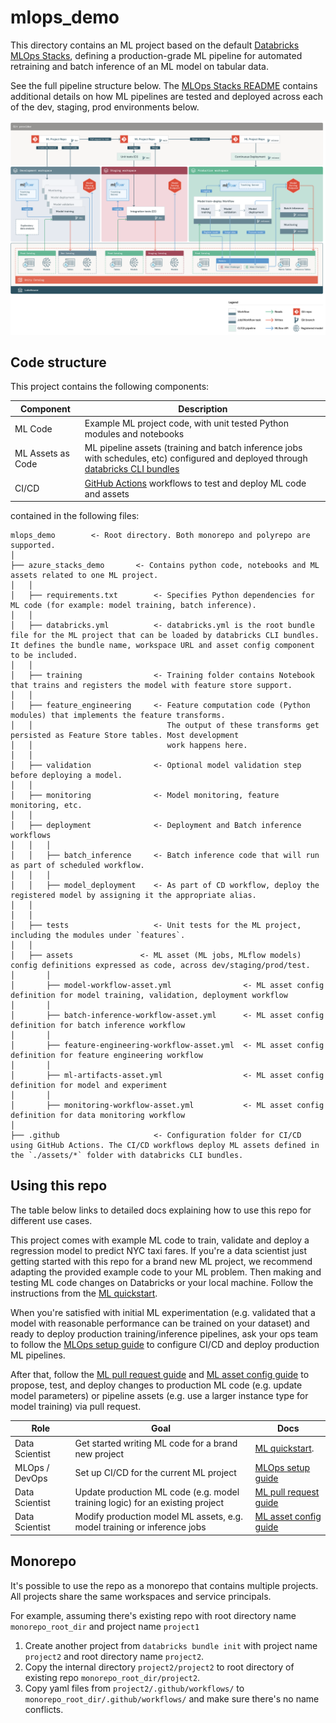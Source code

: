 # mlops_demo

This directory contains an ML project based on the default
[Databricks MLOps Stacks](https://github.com/databricks/mlops-stacks),
defining a production-grade ML pipeline for automated retraining and batch inference of an ML model on tabular data.

See the full pipeline structure below. The [MLOps Stacks README](https://github.com/databricks/mlops-stacks/blob/main/Pipeline.md)
contains additional details on how ML pipelines are tested and deployed across each of the dev, staging, prod environments below.

![MLOps Stacks diagram](docs/images/mlops-stack-summary.png)


## Code structure
This project contains the following components:

| Component                  | Description                                                                                                                                                                                                                                                                                                                                             |
|----------------------------|---------------------------------------------------------------------------------------------------------------------------------------------------------------------------------------------------------------------------------------------------------------------------------------------------------------------------------------------------------|
| ML Code                    | Example ML project code, with unit tested Python modules and notebooks                                                                                                                                                                                                                                                                                  |
| ML Assets as Code | ML pipeline assets (training and batch inference jobs with schedules, etc) configured and deployed through [databricks CLI bundles](https://learn.microsoft.com/azure/databricks/dev-tools/cli/bundle-cli)                                                                                              |
| CI/CD                      | [GitHub Actions](https://github.com/actions) workflows to test and deploy ML code and assets       |

contained in the following files:

```
mlops_demo        <- Root directory. Both monorepo and polyrepo are supported.
│
├── azure_stacks_demo       <- Contains python code, notebooks and ML assets related to one ML project. 
│   │
│   ├── requirements.txt        <- Specifies Python dependencies for ML code (for example: model training, batch inference).
│   │
│   ├── databricks.yml          <- databricks.yml is the root bundle file for the ML project that can be loaded by databricks CLI bundles. It defines the bundle name, workspace URL and asset config component to be included.
│   │
│   ├── training                <- Training folder contains Notebook that trains and registers the model with feature store support.
│   │
│   ├── feature_engineering     <- Feature computation code (Python modules) that implements the feature transforms.
│   │                              The output of these transforms get persisted as Feature Store tables. Most development
│   │                              work happens here.
│   │
│   ├── validation              <- Optional model validation step before deploying a model.
│   │
│   ├── monitoring              <- Model monitoring, feature monitoring, etc.
│   │
│   ├── deployment              <- Deployment and Batch inference workflows
│   │   │
│   │   ├── batch_inference     <- Batch inference code that will run as part of scheduled workflow.
│   │   │
│   │   ├── model_deployment    <- As part of CD workflow, deploy the registered model by assigning it the appropriate alias.
│   │
│   │
│   ├── tests                   <- Unit tests for the ML project, including the modules under `features`.
│   │
│   ├── assets               <- ML asset (ML jobs, MLflow models) config definitions expressed as code, across dev/staging/prod/test.
│       │
│       ├── model-workflow-asset.yml                <- ML asset config definition for model training, validation, deployment workflow
│       │
│       ├── batch-inference-workflow-asset.yml      <- ML asset config definition for batch inference workflow
│       │
│       ├── feature-engineering-workflow-asset.yml  <- ML asset config definition for feature engineering workflow
│       │
│       ├── ml-artifacts-asset.yml                  <- ML asset config definition for model and experiment
│       │
│       ├── monitoring-workflow-asset.yml           <- ML asset config definition for data monitoring workflow
│
├── .github                     <- Configuration folder for CI/CD using GitHub Actions. The CI/CD workflows deploy ML assets defined in the `./assets/*` folder with databricks CLI bundles.
```

## Using this repo

The table below links to detailed docs explaining how to use this repo for different use cases.

This project comes with example ML code to train, validate and deploy a regression model to predict NYC taxi fares.
If you're a data scientist just getting started with this repo for a brand new ML project, we recommend 
adapting the provided example code to your ML problem. Then making and 
testing ML code changes on Databricks or your local machine. Follow the instructions from
the [ML quickstart](docs/ml-developer-guide-fs.md).
 

When you're satisfied with initial ML experimentation (e.g. validated that a model with reasonable performance can be
trained on your dataset) and ready to deploy production training/inference
pipelines, ask your ops team to follow the [MLOps setup guide](docs/mlops-setup.md) to configure CI/CD and deploy 
production ML pipelines.

After that, follow the [ML pull request guide](docs/ml-pull-request.md)
and [ML asset config guide](azure_stacks_demo/assets/README.md) to propose, test, and deploy changes to production ML code (e.g. update model parameters)
or pipeline assets (e.g. use a larger instance type for model training) via pull request.

| Role                          | Goal                                                                         | Docs                                                                                                                                                                |
|-------------------------------|------------------------------------------------------------------------------|---------------------------------------------------------------------------------------------------------------------------------------------------------------------|
| Data Scientist                | Get started writing ML code for a brand new project                          | [ML quickstart](docs/ml-developer-guide-fs.md). |
| MLOps / DevOps                | Set up CI/CD for the current ML project   | [MLOps setup guide](docs/mlops-setup.md)                                                                                                                            |
| Data Scientist                | Update production ML code (e.g. model training logic) for an existing project | [ML pull request guide](docs/ml-pull-request.md)                                                                                                                    |
| Data Scientist                | Modify production model ML assets, e.g. model training or inference jobs  | [ML asset config guide](azure_stacks_demo/assets/README.md)                                                     |

## Monorepo

It's possible to use the repo as a monorepo that contains multiple projects. All projects share the same workspaces and service principals.

For example, assuming there's existing repo with root directory name `monorepo_root_dir` and project name `project1`
1. Create another project from `databricks bundle init` with project name `project2` and root directory name `project2`.
2. Copy the internal directory `project2/project2` to root directory of existing repo `monorepo_root_dir/project2`.
3. Copy yaml files from `project2/.github/workflows/` to `monorepo_root_dir/.github/workflows/` and make sure there's no name conflicts.
